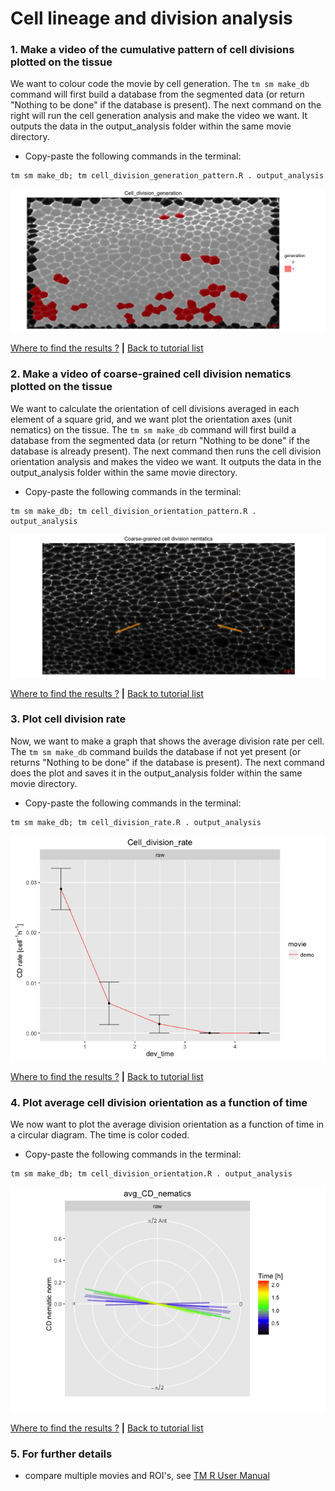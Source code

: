
# Cell lineage and division analysis

### 1. Make a video of the cumulative pattern of cell divisions plotted on the tissue

We want to colour code the movie by cell generation. The `tm sm make_db` command will first build a database from the segmented data (or return "Nothing to be done" if the database is present). The next command on the right will run the cell generation analysis and make the video we want. It outputs the data in the output_analysis folder within the same movie directory.

* Copy-paste the following commands in the terminal:

```
tm sm make_db; tm cell_division_generation_pattern.R . output_analysis
```

![](cell_lineage_and_divisions_files/figure-html/cumulative_cell_division_pattern-1.png)

[Where to find the results ?](../tm_qs_example_data.md#4-look-at-the-results) **|** 
[Back to tutorial list](../tm_qs_example_data.md#3-select-the-analysis-you-are-interested-in)

### 2. Make a video of coarse-grained cell division nematics plotted on the tissue

We want to calculate the orientation of cell divisions averaged in each element of a square grid, and we want plot the orientation axes (unit nematics) on the tissue. The `tm sm make_db` command will first build a database from the segmented data (or return "Nothing to be done" if the database is already present). The next command then runs the cell division orientation analysis and makes the video we want. It outputs the data in the output_analysis folder within the same movie directory.


* Copy-paste the following commands in the terminal:

```
tm sm make_db; tm cell_division_orientation_pattern.R . output_analysis
```

![](cell_lineage_and_divisions_files/figure-html/cell_division_nematic_pattern-1.png)

[Where to find the results ?](../tm_qs_example_data.md#4-look-at-the-results) **|** 
[Back to tutorial list](../tm_qs_example_data.md#3-select-the-analysis-you-are-interested-in)


### 3. Plot cell division rate

Now, we want to make a graph that shows the average division rate per cell. The `tm sm make_db` command builds the database if not yet present (or returns "Nothing to be done" if the database is present). The next command does the plot and saves it in the output_analysis folder within the same movie directory.

* Copy-paste the following commands in the terminal:

```
tm sm make_db; tm cell_division_rate.R . output_analysis
```

![](cell_lineage_and_divisions_files/figure-html/cell_division_rate-1.png)

[Where to find the results ?](../tm_qs_example_data.md#4-look-at-the-results) **|** 
[Back to tutorial list](../tm_qs_example_data.md#3-select-the-analysis-you-are-interested-in)

### 4. Plot average cell division orientation as a function of time

We now want to plot the average division orientation as a function of time in a circular diagram. The time is color coded.

* Copy-paste the following commands in the terminal:

```
tm sm make_db; tm cell_division_orientation.R . output_analysis
```

![](cell_lineage_and_divisions_files/figure-html/cell_division_orientation-1.png)

[Where to find the results ?](../tm_qs_example_data.md#4-look-at-the-results) **|** 
[Back to tutorial list](../tm_qs_example_data.md#3-select-the-analysis-you-are-interested-in)

### 5. For further details

* compare multiple movies and ROI's, see [TM R User Manual](https://mpicbg-scicomp.github.io/tissue_miner/user_manual/TM_R-UserManual.html#comparing-averaged-quantities-between-movies-and-rois)
